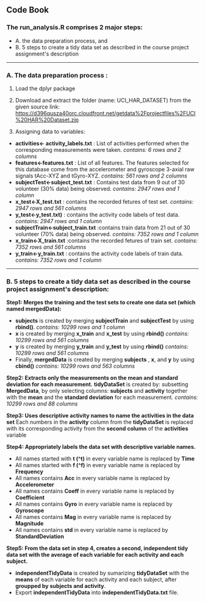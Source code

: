 ## Code Book

### The run_analysis.R comprises 2 **major** steps:
* A. the data preparation process, and 
* B. 5 steps to create a tidy data set as described in the course project assignment's description

---------------------------------------------------------------------------------------------------------------------------------------------------

### A. The data preparation process :
1. Load the dplyr package

2. Download and extract the folder (name: UCI_HAR_DATASET) from the given source link:
https://d396qusza40orc.cloudfront.net/getdata%2Fprojectfiles%2FUCI%20HAR%20Dataset.zip

3. Assigning data to variables:
* **activities<- activity_labels.txt** : List of activities performed when the corresponding measurements were taken.
  *contains: 6 rows and 2 columns*
* **features<-features.txt** : List of all features. The features selected for this database come from the accelerometer and gyroscope 3-axial raw signals tAcc-XYZ and tGyro-XYZ. 
   *contains: 561 rows and 2 columns*  
* **subjectTest<-subject_test.txt** : Contains test data from 9 out of 30 volunteer (30% data) being observed.
   *contains: 2947 rows and 1 column* 
* **x_test<-X_test.txt** : contains the recorded fetures of test set.
   *contains: 2947 rows and 561 columns*    
* **y_test<-y_test.txt)** : contains the activity code labels of test data.
   *contains: 2947 rows and 1 column* 
* **subjectTrain<-subject_train.txt** :contains train data from 21 out of 30 volunteer (70% data) being observed.
   *contains: 7352 rows and 1 column*   
* **x_train<-X_train.txt** :contains the recorded fetures of train set.
   *contains: 7352 rows and 561 columns* 
* **y_train<-y_train.txt** : contains the activity code labels of train data.
   *contains: 7352 rows and 1 column*
---------------------------------------------------------------------------------------------------------------------------------------------------

### B. 5 steps to create a tidy data set as described in the course project assignment's description:

**Step1: Merges the training and the test sets to create one data set (which named mergedData):**
* **subjects** is created by merging **subjectTrain** and **subjectTest** by using **rbind()**.
  *contains: 10299 rows and 1 column*
* **x** is created by merging **x_train** and **x_test** by using **rbind()**
  *contains: 10299 rows and 561 columns*
* **y** is created by merging **y_train** and **y_test** by using **rbind()**
  *contains: 10299 rows and 561 columns*
* Finally, **mergedData** is created by merging **subjects** , **x**, and **y** by using **cbind()**
  *contains: 10299 rows and 563 columns*

**Step2: Extracts only the measurements on the mean and standard deviation for each measurement.**
**tidyDataSet**  is created by:
subsetting **MergedData**, by only selecting columns: **subjects** and **activity** together with the **mean** and the **standard deviation** for each measurement.
*contains: 10299 rows and 88 columns*

**Step3: Uses descriptive activity names to name the activities in the data set**
Each numbers in the **activity** column from the **tidyDataSet** is replaced with its corresponding activity from the **second column** of the **activities** variable

**Step4: Appropriately labels the data set with descriptive variable names.**
* All names started with **t (^t)** in every variable name is replaced by **Time**
* All names started with **f (^f)** in every variable name is replaced by **Frequency**
* All names contains **Acc** in every variable name is replaced by **Accelerometer**
* All names contains **Coeff** in every variable name is replaced by **Coefficient**
* All names contains **Gyro** in every variable name is replaced by **Gyroscope**
* All names contains **Mag** in every variable name is replaced by **Magnitude**
* All names contains **std** in every variable name is replaced by **StandardDeviation**

**Step5: From the data set in step 4, creates a second, independent tidy data set with the average of each variable for each activity and each subject.**
* **independentTidyData**  is created by sumarizing **tidyDataSet** with the **means** of each variable for each activity and each subject, after **groupped by subjects and activity**.
* Export **independentTidyData**  into **independentTidyData.txt** file.


